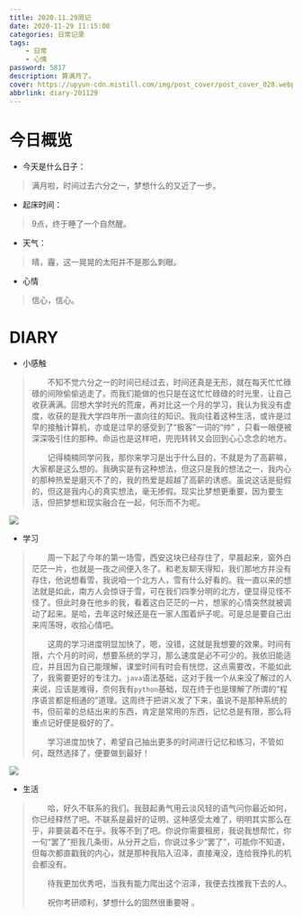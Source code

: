 ```yaml
---
title: 2020.11.29周记
date: 2020-11-29 11:15:08
categories: 日常记录
tags:
	- 日常
	- 心情
password: 5817
description: 算满月了。
cover: https://upyun-cdn.mistill.com/img/post_cover/post_cover_028.webp
abbrlink: diary-201129
---
```


# 今日概览

- 今天是什么日子：

> 满月啦，时间过去六分之一，梦想什么的又近了一步。

- 起床时间：

> 9点，终于睡了一个自然醒。

- 天气：

> 晴，霾，这一晃晃的太阳并不是那么刺眼。

- 心情

> 信心，信心。

# DIARY

- 小感触

> &emsp;&emsp;不知不觉六分之一的时间已经过去，时间还真是无形，就在每天忙忙碌碌的间隙偷偷逃走了。而我们能做的也只是在这忙忙碌碌的时光里，让自己收获满满。回想大学时光的荒废，再对比这一个月的学习，我认为我没有虚度，收获的是我大学四年所一直向往的知识。我向往着这种生活，或许是过早的接触计算机，亦或是过早的感受到了“极客”一词的“帅” ，只看一眼便被深深吸引住的那种。命运也是这样吧，兜兜转转又会回到心心念念的地方。
>
> &emsp;&emsp;记得楠楠同学问我，那你来学习是出于什么目的，不就是为了高薪嘛，大家都是这么想的。我确实是有这种想法，但这只是我的想法之一，我内心的那种热爱是磨灭不了的，我的热爱是超越了高薪的诱惑。虽说这话是挺假的，但这是我内心的真实想法，毫无掺假。现实比梦想更重要，因为要生活，但把梦想和现实融合在一起，何乐而不为呢。

![](https://upyun-cdn.mistill.com/img/post_img/post_img_015.jpg)

- 学习

> &emsp;&emsp;周一下起了今年的第一场雪，西安这块已经存住了，早晨起来，窗外白茫茫一片，也就是一夜之间便入冬了。和老友聊天得知，我们那地方并没有存住，他说想看雪，我说咱一个北方人，雪有什么好看的。我一直以来的想法就是如此，南方人会惊讶于雪，可在我们四季分明的北方，便显得见怪不怪了。但此时身在他乡的我，看着这白茫茫的一片，想家的心情突然就被调动了起来。是哈，去年这时候还是在一家人围着炉子呢。可是总是要自己出来闯荡呀，收拾心情吧。
>
> &emsp;&emsp;这周的学习进度明显加快了，嗯，没错，这就是我想要的效果。时间有限，六个月的时间，想要系统的学习，那么速度是必不可少的。我依旧能适应，并且因为自己能理解，课堂时间有时会有恍惚，这点需要改，不能如此了，我需要更好的专注力。`java`语法基础，这对于我一个从来没了解过的人来说，应该是难得，奈何我有`python`基础，现在终于也是理解了所谓的“程序语言都是相通的”道理。这周终于把讲义发了下来，虽说不是那种系统的书，但前辈的总结出来的东西，肯定是常用的东西，记忆总是有限，那么将重点记好便是极好的了。
>
> &emsp;&emsp;学习进度加快了，希望自己抽出更多的时间进行记忆和练习，不管如何，既然选择了，便要做到最好！

![](https://upyun-cdn.mistill.com/img/post_img/post_img_016.jpg)

- 生活

> &emsp;&emsp;哈，好久不联系的我们。我鼓起勇气用云淡风轻的语气问你最近如何，你已经释然了吧。不联系是最好的证明，这种感受太难了，明明其实那么在乎，非要装着不在乎。我等不到了吧。你说你需要租房，我说我想帮忙，你一句“罢了”拒我几条街，从分开之后，你说过多少“罢了”，可能你不知道，但每次都直戳我的内心，就是那种我陷入沼泽，直接淹没，连给我挣扎的机会都没有。
>
> &emsp;&emsp;待我更加优秀吧，当我有能力爬出这个沼泽，我便去找推我下去的人。
>
> &emsp;&emsp;祝你考研顺利，梦想什么的固然很重要呀 。
